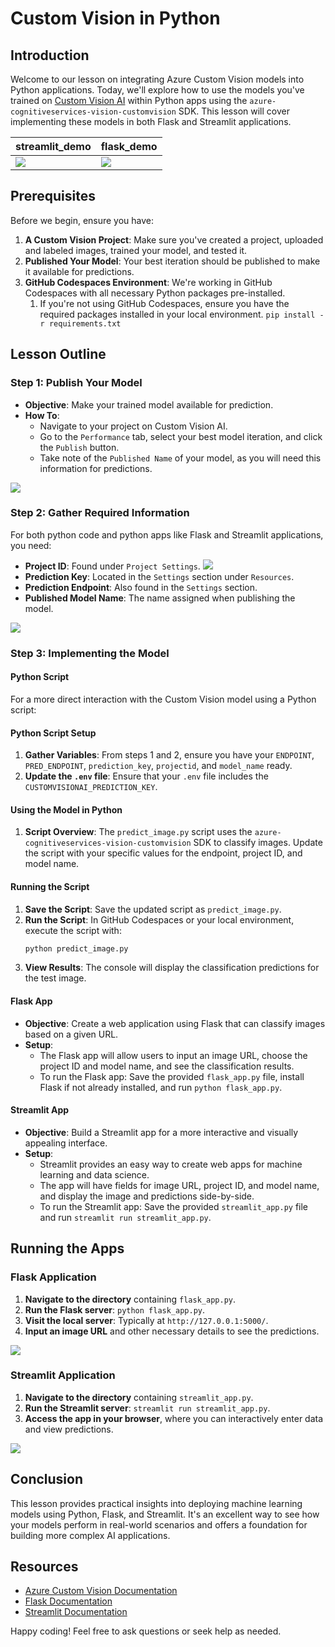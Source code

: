 # Custom Vision in Python

## Introduction

Welcome to our lesson on integrating Azure Custom Vision models into Python applications. Today, we'll explore how to use the models you've trained on [Custom Vision AI](https://www.customvision.ai/) within Python apps using the `azure-cognitiveservices-vision-customvision` SDK. This lesson will cover implementing these models in both Flask and Streamlit applications.

| streamlit_demo | flask_demo  |
|---|---|
| ![](media/streamlit_demo.png) | ![](media/flask_demo.png)  |


<!--
<div>
  <img src="media/streamlit_demo.png" alt="streamlit_demo" width="100%">
  <img src="media/flask_demo.png" alt="flask_demo" width="100%">
</div>
-->

## Prerequisites

Before we begin, ensure you have:

1. **A Custom Vision Project**: Make sure you've created a project, uploaded and labeled images, trained your model, and tested it.
2. **Published Your Model**: Your best iteration should be published to make it available for predictions.
3. **GitHub Codespaces Environment**: We're working in GitHub Codespaces with all necessary Python packages pre-installed. 
   1. If you're not using GitHub Codespaces, ensure you have the required packages installed in your local environment. `pip install -r requirements.txt`

## Lesson Outline

### Step 1: Publish Your Model

- **Objective**: Make your trained model available for prediction.
- **How To**:
  - Navigate to your project on Custom Vision AI.
  - Go to the `Performance` tab, select your best model iteration, and click the `Publish` button.
  - Take note of the `Published Name` of your model, as you will need this information for predictions.

![](media/publish_model.png)

### Step 2: Gather Required Information

For both python code and python apps like Flask and Streamlit applications, you need:

- **Project ID**: Found under `Project Settings`.
    ![](media/project_settings.png)
- **Prediction Key**: Located in the `Settings` section under `Resources`.
- **Prediction Endpoint**: Also found in the `Settings` section.
- **Published Model Name**: The name assigned when publishing the model.

![](media/model_performance.png)

### Step 3: Implementing the Model

#### Python Script

For a more direct interaction with the Custom Vision model using a Python script:

#### Python Script Setup

1. **Gather Variables**: From steps 1 and 2, ensure you have your `ENDPOINT`, `PRED_ENDPOINT`, `prediction_key`, `projectid`, and `model_name` ready.
2. **Update the `.env` file**: Ensure that your `.env` file includes the `CUSTOMVISIONAI_PREDICTION_KEY`.

#### Using the Model in Python

1. **Script Overview**: The `predict_image.py` script uses the `azure-cognitiveservices-vision-customvision` SDK to classify images. Update the script with your specific values for the endpoint, project ID, and model name.

#### Running the Script

1. **Save the Script**: Save the updated script as `predict_image.py`.
2. **Run the Script**: In GitHub Codespaces or your local environment, execute the script with:
   ```sh
   python predict_image.py
   ```
3. **View Results**: The console will display the classification predictions for the test image.

#### Flask App

- **Objective**: Create a web application using Flask that can classify images based on a given URL.
- **Setup**:
  - The Flask app will allow users to input an image URL, choose the project ID and model name, and see the classification results.
  - To run the Flask app: Save the provided `flask_app.py` file, install Flask if not already installed, and run `python flask_app.py`.

#### Streamlit App

- **Objective**: Build a Streamlit app for a more interactive and visually appealing interface.
- **Setup**:
  - Streamlit provides an easy way to create web apps for machine learning and data science.
  - The app will have fields for image URL, project ID, and model name, and display the image and predictions side-by-side.
  - To run the Streamlit app: Save the provided `streamlit_app.py` file and run `streamlit run streamlit_app.py`.

## Running the Apps

### Flask Application

1. **Navigate to the directory** containing `flask_app.py`.
2. **Run the Flask server**: `python flask_app.py`.
3. **Visit the local server**: Typically at `http://127.0.0.1:5000/`.
4. **Input an image URL** and other necessary details to see the predictions.

![](media/flask_demo.png)

### Streamlit Application

1. **Navigate to the directory** containing `streamlit_app.py`.
2. **Run the Streamlit server**: `streamlit run streamlit_app.py`.
3. **Access the app in your browser**, where you can interactively enter data and view predictions.

![](media/streamlit_demo.png)

## Conclusion

This lesson provides practical insights into deploying machine learning models using Python, Flask, and Streamlit. It's an excellent way to see how your models perform in real-world scenarios and offers a foundation for building more complex AI applications.

## Resources

- [Azure Custom Vision Documentation](https://learn.microsoft.com/en-us/azure/ai-services/custom-vision-service/quickstarts/image-classification?tabs=linux%2Cvisual-studio&pivots=programming-language-python)
- [Flask Documentation](https://flask.palletsprojects.com/)
- [Streamlit Documentation](https://docs.streamlit.io/)

Happy coding! Feel free to ask questions or seek help as needed.